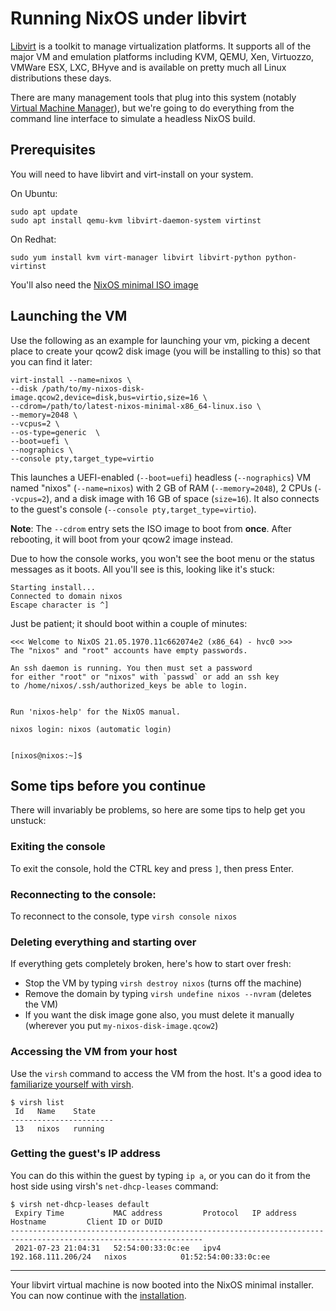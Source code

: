 Running NixOS under libvirt
===========================

[Libvirt](https://libvirt.org/) is a toolkit to manage virtualization platforms. It supports all of the major VM and emulation platforms including KVM, QEMU, Xen, Virtuozzo, VMWare ESX, LXC, BHyve and is available on pretty much all Linux distributions these days.

There are many management tools that plug into this system (notably [Virtual Machine Manager](https://virt-manager.org/)), but we're going to do everything from the command line interface to simulate a headless NixOS build.

Prerequisites
-------------

You will need to have libvirt and virt-install on your system.

On Ubuntu:

```text
sudo apt update
sudo apt install qemu-kvm libvirt-daemon-system virtinst
```

On Redhat:

```text
sudo yum install kvm virt-manager libvirt libvirt-python python-virtinst
```

You'll also need the [NixOS minimal ISO image](https://nixos.org/download.html)


Launching the VM
----------------

Use the following as an example for launching your vm, picking a decent place to create your qcow2 disk image (you will be installing to this) so that you can find it later:

```text
virt-install --name=nixos \
--disk /path/to/my-nixos-disk-image.qcow2,device=disk,bus=virtio,size=16 \
--cdrom=/path/to/latest-nixos-minimal-x86_64-linux.iso \
--memory=2048 \
--vcpus=2 \
--os-type=generic  \
--boot=uefi \
--nographics \
--console pty,target_type=virtio
```

This launches a UEFI-enabled (`--boot=uefi`) headless (`--nographics`) VM named "nixos" (`--name=nixos`) with 2 GB of RAM (`--memory=2048`), 2 CPUs (`--vcpus=2`), and a disk image with 16 GB of space (`size=16`). It also connects to the guest's console (`--console pty,target_type=virtio`).

**Note**: The `--cdrom` entry sets the ISO image to boot from **once**. After rebooting, it will boot from your qcow2 image instead.

Due to how the console works, you won't see the boot menu or the status messages as it boots. All you'll see is this, looking like it's stuck:

```text
Starting install...
Connected to domain nixos
Escape character is ^]
```

Just be patient; it should boot within a couple of minutes:

```text
<<< Welcome to NixOS 21.05.1970.11c662074e2 (x86_64) - hvc0 >>>
The "nixos" and "root" accounts have empty passwords.

An ssh daemon is running. You then must set a password
for either "root" or "nixos" with `passwd` or add an ssh key
to /home/nixos/.ssh/authorized_keys be able to login.


Run 'nixos-help' for the NixOS manual.

nixos login: nixos (automatic login)


[nixos@nixos:~]$
```


Some tips before you continue
-----------------------------

There will invariably be problems, so here are some tips to help get you unstuck:

### Exiting the console

To exit the console, hold the CTRL key and press `]`, then press Enter.

### Reconnecting to the console:

To reconnect to the console, type `virsh console nixos`

### Deleting everything and starting over

If everything gets completely broken, here's how to start over fresh:

* Stop the VM by typing `virsh destroy nixos` (turns off the machine)
* Remove the domain by typing `virsh undefine nixos --nvram` (deletes the VM)
* If you want the disk image gone also, you must delete it manually (wherever you put `my-nixos-disk-image.qcow2`)

### Accessing the VM from your host

Use the `virsh` command to access the VM from the host. It's a good idea to [familiarize yourself with virsh](https://libvirt.org/manpages/virsh.html).

```text
$ virsh list
 Id   Name    State
-----------------------
 13   nixos   running
```

### Getting the guest's IP address

You can do this within the guest by typing `ip a`, or you can do it from the host side using virsh's `net-dhcp-leases` command:

```text
$ virsh net-dhcp-leases default
 Expiry Time           MAC address         Protocol   IP address          Hostname         Client ID or DUID
-----------------------------------------------------------------------------------------------------------------
 2021-07-23 21:04:31   52:54:00:33:0c:ee   ipv4       192.168.111.206/24   nixos            01:52:54:00:33:0c:ee

```

---------------------------------------------------------------------

Your libvirt virtual machine is now booted into the NixOS minimal installer. You can now continue with the [installation](installing-vm.md#building-a-virtual-machine).
